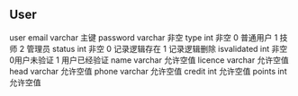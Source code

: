 ## User
user
      email          varchar 主键
      password       varchar 非空
      type           int     非空  0 普通用户 1 技师 2 管理员
      status         int     非空  0 记录逻辑存在 1 记录逻辑删除
      isvalidated    int     非空  0用户未验证   1 用户已经验证
      name              varchar         允许空值
      licence           varchar         允许空值
      head              varchar         允许空值
      phone             varchar         允许空值 
      credit            int             允许空值
      points            int             允许空值